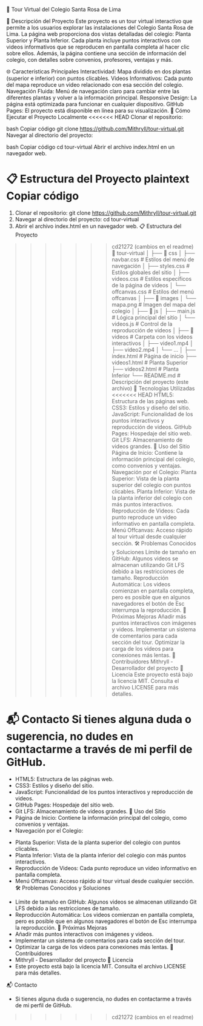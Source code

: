 🏫 Tour Virtual del Colegio Santa Rosa de Lima

📌 Descripción del Proyecto
Este proyecto es un tour virtual interactivo que permite a los usuarios explorar las instalaciones del Colegio Santa Rosa de Lima. La página web proporciona dos vistas detalladas del colegio: Planta Superior y Planta Inferior. Cada planta incluye puntos interactivos con videos informativos que se reproducen en pantalla completa al hacer clic sobre ellos. Además, la página contiene una sección de información del colegio, con detalles sobre convenios, profesores, ventajas y más.

🌐 Características Principales
Interactividad: Mapa dividido en dos plantas (superior e inferior) con puntos clicables.
Videos Informativos: Cada punto del mapa reproduce un video relacionado con esa sección del colegio.
Navegación Fluida: Menú de navegación claro para cambiar entre las diferentes plantas y volver a la información principal.
Responsive Design: La página está optimizada para funcionar en cualquier dispositivo.
GitHub Pages: El proyecto está disponible en línea para su visualización.
🚀 Cómo Ejecutar el Proyecto Localmente
<<<<<<< HEAD
Clonar el repositorio:

bash
Copiar código
git clone https://github.com/Mithryll/tour-virtual.git
Navegar al directorio del proyecto:

bash
Copiar código
cd tour-virtual
Abrir el archivo index.html en un navegador web.

📋 Estructura del Proyecto
plaintext
Copiar código
=======
1. Clonar el repositorio:
git clone https://github.com/Mithryll/tour-virtual.git
2. Navegar al directorio del proyecto:
cd tour-virtual
3. Abrir el archivo index.html en un navegador web.
📋 Estructura del Proyecto
>>>>>>> cd21272 (cambios en el readme)
📁 tour-virtual
│
├── 📁 css
│   ├── navbar.css          # Estilos del menú de navegación
│   ├── styles.css          # Estilos globales del sitio
│   ├── videos.css          # Estilos específicos de la página de videos
│   └── offcanvas.css       # Estilos del menú offcanvas
│
├── 📁 images
│   └── mapa.png            # Imagen del mapa del colegio
│
├── 📁 js
│   ├── main.js             # Lógica principal del sitio
│   └── videos.js           # Control de la reproducción de videos
│
├── 📁 videos               # Carpeta con los videos interactivos
│   ├── video1.mp4
│   ├── video2.mp4
│   └── ...
│
├── index.html              # Página de inicio
├── videos1.html            # Planta Superior
├── videos2.html            # Planta Inferior
└── README.md               # Descripción del proyecto (este archivo)
🎨 Tecnologías Utilizadas
<<<<<<< HEAD
HTML5: Estructura de las páginas web.
CSS3: Estilos y diseño del sitio.
JavaScript: Funcionalidad de los puntos interactivos y reproducción de videos.
GitHub Pages: Hospedaje del sitio web.
Git LFS: Almacenamiento de videos grandes.
📖 Uso del Sitio
Página de Inicio: Contiene la información principal del colegio, como convenios y ventajas.
Navegación por el Colegio:
Planta Superior: Vista de la planta superior del colegio con puntos clicables.
Planta Inferior: Vista de la planta inferior del colegio con más puntos interactivos.
Reproducción de Videos: Cada punto reproduce un video informativo en pantalla completa.
Menú Offcanvas: Acceso rápido al tour virtual desde cualquier sección.
🛠️ Problemas Conocidos y Soluciones
Límite de tamaño en GitHub: Algunos videos se almacenan utilizando Git LFS debido a las restricciones de tamaño.
Reproducción Automática: Los videos comienzan en pantalla completa, pero es posible que en algunos navegadores el botón de Esc interrumpa la reproducción.
🌟 Próximas Mejoras
Añadir más puntos interactivos con imágenes y videos.
Implementar un sistema de comentarios para cada sección del tour.
Optimizar la carga de los videos para conexiones más lentas.
👥 Contribuidores
Mithryll - Desarrollador del proyecto
📄 Licencia
Este proyecto está bajo la licencia MIT. Consulta el archivo LICENSE para más detalles.

📬 Contacto
Si tienes alguna duda o sugerencia, no dudes en contactarme a través de mi perfil de GitHub.
=======
- HTML5: Estructura de las páginas web.
- CSS3: Estilos y diseño del sitio.
- JavaScript: Funcionalidad de los puntos interactivos y reproducción de videos.
- GitHub Pages: Hospedaje del sitio web.
- Git LFS: Almacenamiento de videos grandes.
📖 Uso del Sitio
- Página de Inicio: Contiene la información principal del colegio, como convenios y ventajas.
- Navegación por el Colegio:
+ Planta Superior: Vista de la planta superior del colegio con puntos clicables.
+ Planta Inferior: Vista de la planta inferior del colegio con más puntos interactivos.
+ Reproducción de Videos: Cada punto reproduce un video informativo en pantalla completa.
+ Menú Offcanvas: Acceso rápido al tour virtual desde cualquier sección.
🛠️ Problemas Conocidos y Soluciones
- Límite de tamaño en GitHub: Algunos videos se almacenan utilizando Git LFS debido a las restricciones de tamaño.
- Reproducción Automática: Los videos comienzan en pantalla completa, pero es posible que en algunos navegadores el botón de Esc interrumpa la reproducción.
🌟 Próximas Mejoras
- Añadir más puntos interactivos con imágenes y videos.
- Implementar un sistema de comentarios para cada sección del tour.
- Optimizar la carga de los videos para conexiones más lentas.
👥 Contribuidores
- Mithryll - Desarrollador del proyecto
📄 Licencia
- Este proyecto está bajo la licencia MIT. Consulta el archivo LICENSE para más detalles.

📬 Contacto
- Si tienes alguna duda o sugerencia, no dudes en contactarme a través de mi perfil de GitHub.
>>>>>>> cd21272 (cambios en el readme)
